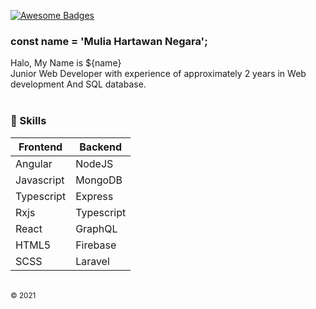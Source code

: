 [![Awesome Badges](https://img.shields.io/badge/vrs-1.0.0-ff214f.svg)](https://github.com/MuliaHartawan)

### const name = 'Mulia Hartawan Negara';
Halo, My Name is ${name} <br>
Junior Web Developer with experience of approximately 2 years in Web development And SQL database.
<br><br>
### :rocket: Skills

| Frontend   | Backend    |
|------------|------------|
| Angular    | NodeJS     |
| Javascript | MongoDB    |
| Typescript | Express    |
| Rxjs       | Typescript |
| React      | GraphQL    |
| HTML5      | Firebase   |
| SCSS       | Laravel    |

<br/>
<sub>© 2021</sub>
